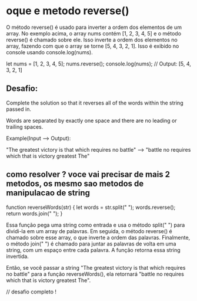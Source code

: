 # oque e metodo reverse()

O método reverse() é usado para inverter a ordem dos elementos de um array. No exemplo acima, o array nums contém [1, 2, 3, 4, 5] e o método reverse() é chamado sobre ele. Isso inverte a ordem dos elementos no array, fazendo com que o array se torne [5, 4, 3, 2, 1]. Isso é exibido no console usando console.log(nums).

let nums = [1, 2, 3, 4, 5];
nums.reverse();
console.log(nums); // Output: [5, 4, 3, 2, 1]

## Desafio:

Complete the solution so that it reverses all of the words within the string passed in.

Words are separated by exactly one space and there are no leading or trailing spaces.

Example(Input --> Output):

"The greatest victory is that which requires no battle" --> "battle no requires which that is victory greatest The"

## como resolver ? voce vai precisar de mais 2 metodos, os mesmo sao metodos de manipulacao de string

function reverseWords(str) {
    let words = str.split(" ");
    words.reverse();
    return words.join(" ");
}

Essa função pega uma string como entrada e usa o método split(" ") para dividi-la em um array de palavras. Em seguida, o método reverse() é chamado sobre esse array, o que inverte a ordem das palavras. Finalmente, o método join(" ") é chamado para juntar as palavras de volta em uma string, com um espaço entre cada palavra. A função retorna essa string invertida.

Então, se você passar a string "The greatest victory is that which requires no battle" para a função reverseWords(), ela retornará "battle no requires which that is victory greatest The".

// desafio completo !
